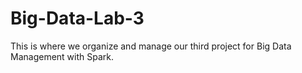 # Big-Data-Lab-3
This is where we organize and manage our third project for Big Data Management with Spark.
